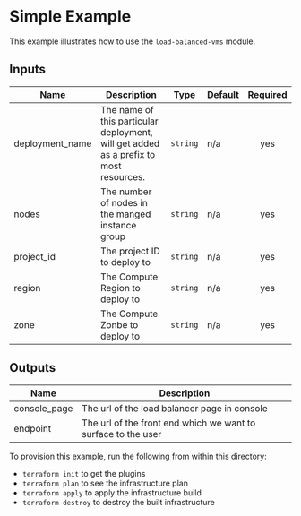 # Simple Example

This example illustrates how to use the `load-balanced-vms` module.

<!-- BEGINNING OF PRE-COMMIT-TERRAFORM DOCS HOOK -->
## Inputs

| Name | Description | Type | Default | Required |
|------|-------------|------|---------|:--------:|
| deployment\_name | The name of this particular deployment, will get added as a prefix to most resources. | `string` | n/a | yes |
| nodes | The number of nodes in the manged instance group | `string` | n/a | yes |
| project\_id | The project ID to deploy to | `string` | n/a | yes |
| region | The Compute Region to deploy to | `string` | n/a | yes |
| zone | The Compute Zonbe to deploy to | `string` | n/a | yes |

## Outputs

| Name | Description |
|------|-------------|
| console\_page | The url of the load balancer page in console |
| endpoint | The url of the front end which we want to surface to the user |

<!-- END OF PRE-COMMIT-TERRAFORM DOCS HOOK -->

To provision this example, run the following from within this directory:
- `terraform init` to get the plugins
- `terraform plan` to see the infrastructure plan
- `terraform apply` to apply the infrastructure build
- `terraform destroy` to destroy the built infrastructure

